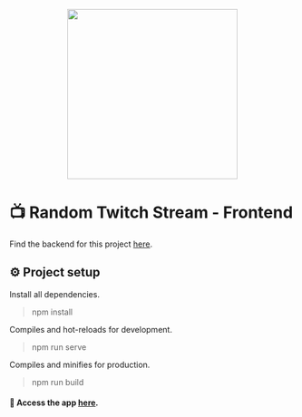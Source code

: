 <p align="center">
    <a href="https://bit.ly/37XdV3j" target="_blank">
    	<img src="https://i.imgur.com/a1lCNSJ.png" height="300">
    </a>
</p>

# 📺 Random Twitch Stream - Frontend
Find the backend for this project [here](https://github.com/ChxGuillaume/random-stream-socket).

## ⚙️ Project setup
Install all dependencies.
> npm install

Compiles and hot-reloads for development.
> npm run serve

Compiles and minifies for production.
> npm run build

#### 🔗 Access the app [here](https://bit.ly/37XdV3j).

